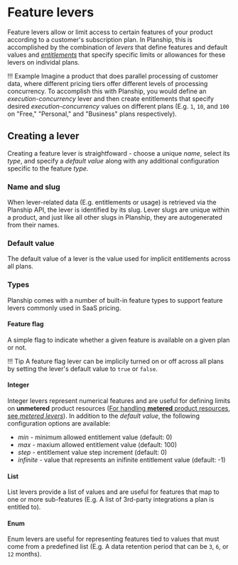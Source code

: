 # Feature levers

Feature levers allow or limit access to certain features of your product according to a customer's subscription plan. In Planship, this is accomplished by the combination of _levers_ that define features and default values and [_entitlements_](plans.md#entitlements) that specify specific limits or allowances for these levers on individal plans.

!!! Example
    Imagine a product that does parallel processing of customer data, where different pricing tiers offer different levels of processing concurrency. To accomplish this with Planship, you would define an *execution-concurrency* lever and then create entitlements that specify desired *execution-concurrency* values on different plans (E.g. `1`, `10`, and `100` on "Free," "Personal," and "Business" plans respectively).

## Creating a lever

Creating a feature lever is straightfoward - choose a unique *name*, select its *type*, and specify a *default value* along with any additional configuration specific to the feature *type*.

### Name and slug

When lever-related data (E.g. entitlements or usage) is retrieved via the Planship API, the lever is identified by its slug. Lever slugs are unique within a product, and just like all other slugs in Planship, they are autogenerated from their names.

### Default value

The default value of a lever is the value used for implicit entitlements across all plans.

### Types

Planship comes with a number of built-in feature types to support feature levers commonly used in SaaS pricing.

#### Feature flag

A simple flag to indicate whether a given feature is available on a given plan or not.

!!! Tip
    A feature flag lever can be implicily turned on or off across all plans by setting the lever's default value to `true` or `false`.

#### Integer

Integer levers represent numerical features and are useful for defining limits on **unmetered** product resources ([For handling **metered** product resources, see _metered levers_](metered-levers.md)). In addition to the *default value*, the following configuration options are available:

- *min* - minimum allowed entitlement value (default: 0)
- *max* - maxium allowed entitlement value (default: 100)
- *step* - entitlement value step increment (default: 0)
- *infinite* - value that represents an inifinite entitlement value (default: -1)

#### List

List levers provide a list of values and are useful for features that map to one or more sub-features (E.g. A list of 3rd-party integrations a plan is entitled to).

#### Enum

Enum levers are useful for representing features tied to values that must come from a predefined list (E.g. A data retention period that can be `3`, `6`, or `12` months).
